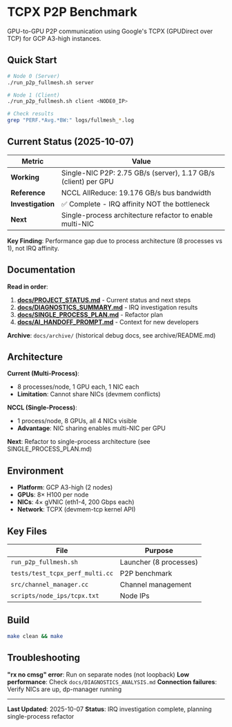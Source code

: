 # TCPX P2P Benchmark

GPU-to-GPU P2P communication using Google's TCPX (GPUDirect over TCP) for GCP A3-high instances.

## Quick Start

```bash
# Node 0 (Server)
./run_p2p_fullmesh.sh server

# Node 1 (Client)
./run_p2p_fullmesh.sh client <NODE0_IP>

# Check results
grep "PERF.*Avg.*BW:" logs/fullmesh_*.log
```

## Current Status (2025-10-07)

| Metric | Value |
|--------|-------|
| **Working** | Single-NIC P2P: 2.75 GB/s (server), 1.17 GB/s (client) per GPU |
| **Reference** | NCCL AllReduce: 19.176 GB/s bus bandwidth |
| **Investigation** | ✅ Complete - IRQ affinity NOT the bottleneck |
| **Next** | Single-process architecture refactor to enable multi-NIC |

**Key Finding**: Performance gap due to process architecture (8 processes vs 1), not IRQ affinity.

## Documentation

**Read in order**:
1. **[docs/PROJECT_STATUS.md](docs/PROJECT_STATUS.md)** - Current status and next steps
2. **[docs/DIAGNOSTICS_SUMMARY.md](docs/DIAGNOSTICS_SUMMARY.md)** - IRQ investigation results
3. **[docs/SINGLE_PROCESS_PLAN.md](docs/SINGLE_PROCESS_PLAN.md)** - Refactor plan
4. **[docs/AI_HANDOFF_PROMPT.md](docs/AI_HANDOFF_PROMPT.md)** - Context for new developers

**Archive**: `docs/archive/` (historical debug docs, see archive/README.md)

## Architecture

**Current (Multi-Process)**:
- 8 processes/node, 1 GPU each, 1 NIC each
- **Limitation**: Cannot share NICs (devmem conflicts)

**NCCL (Single-Process)**:
- 1 process/node, 8 GPUs, all 4 NICs visible
- **Advantage**: NIC sharing enables multi-NIC per GPU

**Next**: Refactor to single-process architecture (see SINGLE_PROCESS_PLAN.md)

## Environment

- **Platform**: GCP A3-high (2 nodes)
- **GPUs**: 8× H100 per node
- **NICs**: 4× gVNIC (eth1-4, 200 Gbps each)
- **Network**: TCPX (devmem-tcp kernel API)

## Key Files

| File | Purpose |
|------|---------|
| `run_p2p_fullmesh.sh` | Launcher (8 processes) |
| `tests/test_tcpx_perf_multi.cc` | P2P benchmark |
| `src/channel_manager.cc` | Channel management |
| `scripts/node_ips/tcpx.txt` | Node IPs |

## Build

```bash
make clean && make
```

## Troubleshooting

**"rx no cmsg" error**: Run on separate nodes (not loopback)
**Low performance**: Check `docs/DIAGNOSTICS_ANALYSIS.md`
**Connection failures**: Verify NICs are up, dp-manager running

---

**Last Updated**: 2025-10-07
**Status**: IRQ investigation complete, planning single-process refactor

